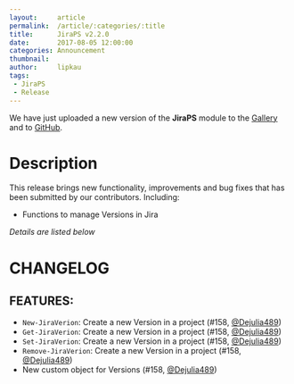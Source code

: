```yaml
---
layout:     article
permalink:  /article/:categories/:title
title:      JiraPS v2.2.0
date:       2017-08-05 12:00:00
categories: Announcement
thumbnail:  
author:     lipkau
tags:
 - JiraPS
 - Release
---
```


We have just uploaded a new version of the **JiraPS** module to the [Gallery](https://www.powershellgallery.com/packages/JiraPS/2.2.0.141) and to [GitHub](https://github.com/AtlassianPS/JiraPS/releases/tag/v2.2.0.141).
<!--more-->

# Description
This release brings new functionality, improvements and bug fixes that has been submitted by our contributors.  Including:
* Functions to manage Versions in Jira

_Details are listed below_

# CHANGELOG
## FEATURES:
- `New-JiraVerion`: Create a new Version in a project (#158, [@Dejulia489][])
- `Get-JiraVerion`: Create a new Version in a project (#158, [@Dejulia489][])
- `Set-JiraVerion`: Create a new Version in a project (#158, [@Dejulia489][])
- `Remove-JiraVerion`: Create a new Version in a project (#158, [@Dejulia489][])
- New custom object for Versions (#158, [@Dejulia489][])


[@alexsuslin]: https://github.com/alexsuslin
[@axxelG]: https://github.com/axxelG
[@brianbunke]: https://github.com/brianbunke
[@colhal]: https://github.com/colhal
[@Dejulia489]: https://github.com/Dejulia489
[@ebekker]: https://github.com/ebekker
[@jkknorr]: https://github.com/jkknorr
[@kittholland]: https://github.com/kittholland
[@LiamLeane]: https://github.com/LiamLeane
[@lipkau]: https://github.com/lipkau
[@lukhase]: https://github.com/lukhase
[@padgers]: https://github.com/padgers
[@ThePSAdmin]: https://github.com/ThePSAdmin
